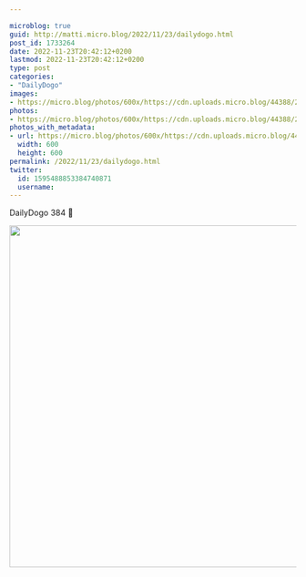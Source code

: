 ```yaml
---

microblog: true
guid: http://matti.micro.blog/2022/11/23/dailydogo.html
post_id: 1733264
date: 2022-11-23T20:42:12+0200
lastmod: 2022-11-23T20:42:12+0200
type: post
categories:
- "DailyDogo"
images:
- https://micro.blog/photos/600x/https://cdn.uploads.micro.blog/44388/2022/5175a9d598.jpg
photos:
- https://micro.blog/photos/600x/https://cdn.uploads.micro.blog/44388/2022/5175a9d598.jpg
photos_with_metadata:
- url: https://micro.blog/photos/600x/https://cdn.uploads.micro.blog/44388/2022/5175a9d598.jpg
  width: 600
  height: 600
permalink: /2022/11/23/dailydogo.html
twitter:
  id: 1595488853384740871
  username:
---
```

DailyDogo 384 🐶

<img src="/media/uploads/2022/5175a9d598.jpg" width="600" height="600" alt="" />
